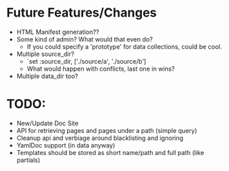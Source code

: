 # Future Features/Changes
- HTML Manifest generation??
- Some kind of admin? What would that even do?
  - If you could specify a 'prototype' for data collections, could be cool.
- Multiple source_dir?
  - `set :source_dir, ['./source/a', './source/b']
  - What would happen with conflicts, last one in wins?
- Multiple data_dir too?

# TODO:
- New/Update Doc Site
- API for retrieving pages and pages under a path (simple query)
- Cleanup api and verbiage around blacklisting and ignoring
- YamlDoc support (in data anyway)
- Templates should be stored as short name/path and full path (like partials)